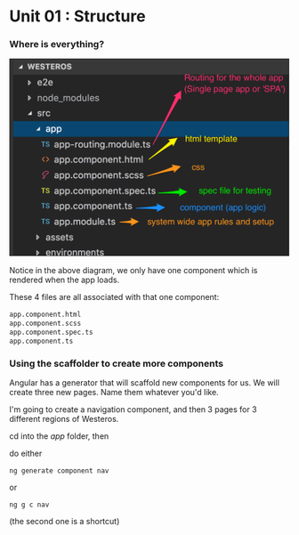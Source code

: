 # Unit 01 :  Structure

### Where is everything?

![](anatomy.png)

Notice in the above diagram, we only have one component which is rendered when the app loads.

These 4 files are all associated with that one component:

```
app.component.html
app.component.scss
app.component.spec.ts
app.component.ts

```

### Using the scaffolder to create more components

Angular has a generator that will scaffold new components for us.
We will create three new pages.  Name them whatever you'd like.

I'm going to create a navigation component, and then 3 pages for 3 different regions of Westeros.

cd into the *app* folder, then

do either
```
ng generate component nav  
```
or
```
ng g c nav
```

(the second one is a shortcut)

